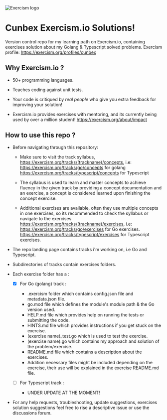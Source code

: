 <picture>
  <img alt="Exercism logo" src="https://upload.wikimedia.org/wikipedia/commons/thumb/c/c1/Exercism-logo.svg/2560px-Exercism-logo.svg.png">
</picture>

# Cunbex Exercism.io Solutions!

Version control repo for my learning path on Exercism.io, containing exercises solution about my Golang & Typescript solved problems.
Exercism profile: https://exercism.org/profiles/cunbex

## Why Exercism.io ?

- 50+ programming languages.

- Teaches coding against unit tests.

- Your code is critiqued by _real people_ who give you extra feedback for improving your solution!

- Exercism.io provides exercises with mentoring, and its currently being used by over a million student! https://exercism.org/about/impact

## How to use this repo ?

- Before navigating through this repository:

  - Make sure to visit the track syllabus, https://exercism.org/tracks/(trackname)/concepts, i.e:
    https://exercism.org/tracks/go/concepts for golang<br />
    https://exercism.org/tracks/typescript/concepts for Typescript

  - The syllabus is used to learn and master concepts to achieve fluency in the given track by providing a concept documentation and an exercise, a concept is considered learned upon finishing the concept exercise.

  - Additional exercises are available, often they use multiple concepts in one exercises, so its recommended to check the syllabus or navigate to the exercises
    https://exercism.org/tracks/(trackname)/exercises, i.e:<br />
    https://exercism.org/tracks/go/exercises for Go exercises.<br />
    https://exercism.org/tracks/typescript/exercises for Typescript exercises.

- The repo landing page contains tracks i'm working on, i.e Go and Typescript.

- Subdirectories of tracks contain exercises folders.

- Each exercise folder has a :

  - [x] For Go (golang) track :

    - .exercism folder which contains config.json file and metadata.json file.
    - go.mod file which defines the module's module path & the Go version used.
    - HELP.md file which provides help on running the tests or submitting the code.
    - HINTS.md file which provides instructions if you get stuck on the exercise.
    - \(exercise name)\_test.go which is used to test the exercise.
    - \(exercise name).go which contains my approach and solution of the problem/exercise.
    - README.md file which contains a description about the exercises.
    - Addition necessary files might be included depending on the exercise, their use will be explained in the exercise README.md file.

  - [ ] For Typescript track :
    - UNDER UPDATE AT THE MOMENT!

- For any help requests, troubleshooting, update suggestions, exercises solution suggestions feel free to rise a descriptive issue or use the discussions forum.
